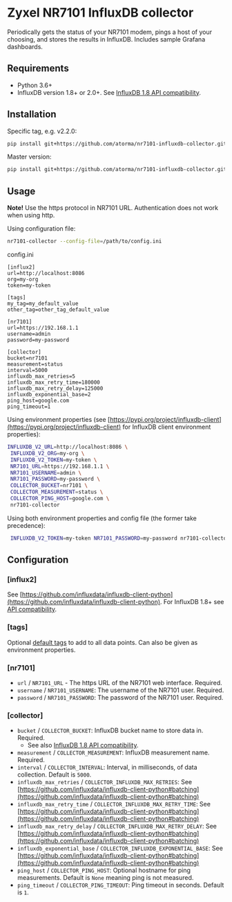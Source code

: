 # Zyxel NR7101 InfluxDB collector

Periodically gets the status of your NR7101 modem, pings a host of your choosing, 
and stores the results in InfluxDB. Includes sample Grafana dashboards. 

## Requirements

* Python 3.6+
* InfluxDB version 1.8+ or 2.0+. See [InfluxDB 1.8 API compatibility](https://github.com/influxdata/influxdb-client-python#influxdb-18-api-compatibility).

## Installation

Specific tag, e.g. v2.2.0:

```sh
pip install git+https://github.com/atorma/nr7101-influxdb-collector.git@v2.2.0
```

Master version:

```sh
pip install git+https://github.com/atorma/nr7101-influxdb-collector.git
```

## Usage

**Note!** Use the https protocol in NR7101 URL. Authentication does not work when using http.

Using configuration file:

```sh
nr7101-collector --config-file=/path/to/config.ini
```

config.ini
```
[influx2]
url=http://localhost:8086
org=my-org
token=my-token

[tags]
my_tag=my_default_value
other_tag=other_tag_default_value

[nr7101]
url=https://192.168.1.1
username=admin
password=my-password

[collector]
bucket=nr7101
measurement=status
interval=5000
influxdb_max_retries=5
influxdb_max_retry_time=180000
influxdb_max_retry_delay=125000
influxdb_exponential_base=2
ping_host=google.com
ping_timeout=1
```

Using environment properties (see [https://pypi.org/project/influxdb-client](https://pypi.org/project/influxdb-client) 
for InfluxDB client environment properties):

```sh
INFLUXDB_V2_URL=http://localhost:8086 \
 INFLUXDB_V2_ORG=my-org \
 INFLUXDB_V2_TOKEN=my-token \
 NR7101_URL=https://192.168.1.1 \
 NR7101_USERNAME=admin \
 NR7101_PASSWORD=my-password \
 COLLECTOR_BUCKET=nr7101 \
 COLLECTOR_MEASUREMENT=status \
 COLLECTOR_PING_HOST=google.com \
 nr7101-collector
```

Using both environment properties and config file (the former take precedence):

```sh
 INFLUXDB_V2_TOKEN=my-token NR7101_PASSWORD=my-password nr7101-collector --config-file=/path/to/config.ini
```

## Configuration 

### [influx2]

See [https://github.com/influxdata/influxdb-client-python](https://github.com/influxdata/influxdb-client-python).
For InfluxDB 1.8+ see [API compatibility](https://github.com/influxdata/influxdb-client-python#influxdb-18-api-compatibility).

### [tags]

Optional [default tags](https://github.com/influxdata/influxdb-client-python#default-tags) to add to all data points. Can also be given as environment properties.

### [nr7101]

* `url` / `NR7101_URL` - The https URL of the NR7101 web interface. Required.
* `username` / `NR7101_USERNAME`: The username of the NR7101 user. Required.
* `password` / `NR7101_PASSWORD`: The password of the NR7101 user. Required.

### [collector]

* `bucket` / `COLLECTOR_BUCKET`: InfluxDB bucket name to store data in. Required.
  * See also [InfluxDB 1.8 API compatibility](https://github.com/influxdata/influxdb-client-python#influxdb-18-api-compatibility).
* `measurement` / `COLLECTOR_MEASUREMENT`: InfluxDB measurement name. Required.
* `interval` / `COLLECTOR_INTERVAL`: Interval, in milliseconds, of data collection. Default is `5000`.
* `influxdb_max_retries` / `COLLECTOR_INFLUXDB_MAX_RETRIES`: See [https://github.com/influxdata/influxdb-client-python#batching](https://github.com/influxdata/influxdb-client-python#batching)
* `influxdb_max_retry_time` / `COLLECTOR_INFLUXDB_MAX_RETRY_TIME`: See [https://github.com/influxdata/influxdb-client-python#batching](https://github.com/influxdata/influxdb-client-python#batching)  
* `influxdb_max_retry_delay` / `COLLECTOR_INFLUXDB_MAX_RETRY_DELAY`: See [https://github.com/influxdata/influxdb-client-python#batching](https://github.com/influxdata/influxdb-client-python#batching)
* `influxdb_exponential_base` / `COLLECTOR_INFLUXDB_EXPONENTIAL_BASE`: See [https://github.com/influxdata/influxdb-client-python#batching](https://github.com/influxdata/influxdb-client-python#batching)
* `ping_host` / `COLLECTOR_PING_HOST`: Optional hostname for ping measurements. Default is `None` meaning ping is not measured.
* `ping_timeout` / `COLLECTOR_PING_TIMEOUT`: Ping timeout in seconds. Default is `1`. 